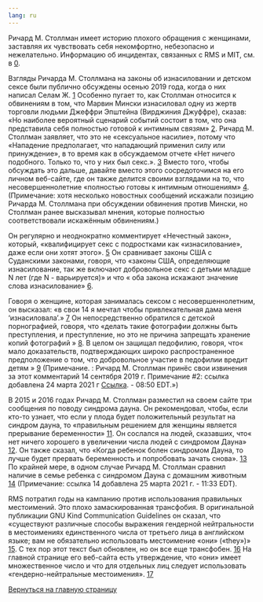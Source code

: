 ```yaml
---
lang: ru
---
```


Ричард М. Столлман имеет историю плохого обращения с женщинами, заставляя их чувствовать себя некомфортно, небезопасно и нежелательно. Информацию об инцидентах, связанных с RMS и MIT, см. в [0].

[0]: https://selamjie.medium.com/remove-richard-stallman-appendix-a-a7e41e784f88

Взгляды Ричарда М. Столлмана на законы об изнасиловании и детском сексе были публично обсуждены осенью 2019 года, когда о них написал Селам Ж. [1] Особенно пугает то, как Столлман относится к обвинениям в том, что Марвин Мински изнасиловал одну из жертв торговли людьми Джеффри Эпштейна (Вирджиния Джуффре), сказав: «Но наиболее вероятный сценарий событий состоит в том, что она представила себя полностью готовой к интимным связям»  [2]. Ричард М. Столлман заявляет, что это не «сексуальное насилие», потому что «Нападение предполагает, что нападающий применил силу или принуждение», в то время как в обсуждаемом отчете «Нет ничего подобного. Только то, что у них был секс.». [3] Вместо того, чтобы обсуждать это дальше, давайте вместо этого сосредоточимся на его личном веб-сайте, где он также делится своими взглядами на то, что несовершеннолетние «полностью готовы к интимным отношениям» [4]. (Примечание: хотя несколько новостных сообщений искажали позицию Ричарда М. Столлмана при обсуждении обвинения против Мински, но Столлман ранее высказывал мнения, которые полностью соответствовали искажённым обвинениям.)

[1]: https://web.archive.org/web/20210325013429/https://selamjie.medium.com/remove-richard-stallman-fec6ec210794
[2]: https://web.archive.org/web/20210325013629/https://www.vice.com/en/article/9ke3ke/famed-computer-scientist-richard-stallman-described-epstein-victims-as-entirely-willing
[3]: https://web.archive.org/web/20210325013629/https://www.vice.com/en/article/9ke3ke/famed-computer-scientist-richard-stallman-described-epstein-victims-as-entirely-willing
[4]: https://web.archive.org/web/20210325013706/https://stallman.org/archives/2018-jul-oct.html#23_September_2018_(Cody_Wilson)

Он регулярно и неоднократно комментирует «Нечестный закон», который, «квалифицирует секс с подростками как «изнасилование», даже если они хотят этого». [5] Он сравнивает законы США с Суданскими законами, говоря, что «законы США, определяющие изнасилование, так же включают добровольное секс с детьми младше N лет (где N - варьируется)» и что « оба закона искажают значение слова изнасилование» [6].

[5]: https://web.archive.org/web/20210325013844/https://stallman.org/archives/2017-sep-dec.html#13_November_2017_(Jelani_Maraj)
[6]: https://web.archive.org/web/20210325013942/https://stallman.org/archives/2018-may-aug.html#14_May_2018_(Death_sentence_in_Sudan)

Говоря о женщине, которая занималась сексом с несовершеннолетним, он высказал: «в свои 14 я мечтал чтобы привлекательная дама меня ‘изнасиловала’.» [7] Он непосредственно обратился с детской порнографией, говоря, что «делать такие фотографии должны быть преступления, и преступление, но это не причина запрещать хранение копий фотографий » [8]. В целом он защищал педофилию, говоря, что« мало доказательств, подтверждающих широко распространенное предположение о том, что добровольное участие в педофилии вредит детям » [9] (Примечание. : Ричард М. Столлман принёс свои извинения за этот комментарий 14 сентября 2019 г. Примечание #2: ссылка добавлена 24 марта 2021 г [Ссылка][10]. - 08:50 EDT.»)

[7]: https://web.archive.org/web/20210325014110/https://stallman.org/archives/2015-mar-jun.html#5_June_2015_(Law_being_an_ass)
[8]: https://web.archive.org/web/20210325014131/https://stallman.org/archives/2014-jul-oct.html#26_October_2014_(Prison_for_cartoon)
[9]: https://web.archive.org/web/20210325014249/https://stallman.org/archives/2012-nov-feb.html#04_January_2013_(Pedophilia)
[10]: https://web.archive.org/web/20210325015259/https://stallman.org/archives/2019-jul-oct.html#14_September_2019_(Sex_between_an_adult_and_a_child_is_wrong)

В 2015 и 2016 годах Ричард М. Столлман разместил на своем сайте три сообщения по поводу синдрома дауна. Он рекомендовал, чтобы, если кто-то узнает, что если у плода будет положительный результат на синдром дауна, то «правильным решением для женщины является прерывание беременности» [11]. Он сослался на людей, сказавших, что« нет ничего хорошего в увеличении числа людей с синдромом Дауна» [12]. Он также сказал, что «Когда ребенок болен синдромом Дауна, то лучше будет прервать беременность и попробовать зачать снова». [13] По крайней мере, в одном случае Ричард М. Столлман сравнил наличие в семье ребенка с синдромом Дауна с домашним животным [14] (Примечание: ссылка 14 добавлена 25 марта 2021 г. - 11:33 EDT).


[11]: https://web.archive.org/web/20210325014348/https://stallman.org/archives/2016-jul-oct.html#31_October_2016_(Down's_syndrome)
[12]: https://web.archive.org/web/20210325014343/https://stallman.org/archives/2015-jul-oct.html#21_October_2015_(Mistaking_a_fetus_for_a_baby)
[13]: https://web.archive.org/web/20210325014628/https://stallman.org/archives/2016-mar-jun.html#23_April_2016_(Fetuses_with_Downs_syndrome)
[14]: https://web.archive.org/web/20161107050933/https://stallman.org/archives/2016-jul-oct.html#31_October_2016_(Down's_syndrome)

RMS потратил годы на кампанию против использования правильных местоимений. Это плохо замаскированная трансфобия. В оригинальной публикации GNU Kind Communication Guidelines он сказал, что «существуют различные способы выражения гендерной нейтральности в местоимениях единственного числа от третьего лица в английском языке; вам не обязательно использовать местоимение «они» («they»)» [15]. С тех пор этот текст был обновлен, но он все еще трансфобен. [16] На главной странице его веб-сайта есть утверждение, что «они» имеет множественное число и что для отдельных лиц следует использовать «гендерно-нейтральные местоимения». [17]

[15]: https://web.archive.org/web/20210325014959/https://www.gnu.org/philosophy/kind-communication.html
[16]: https://web.archive.org/web/20210325014959/https://www.gnu.org/philosophy/kind-communication.html
[17]: https://web.archive.org/web/20210325014851/https://stallman.org/

[Вернуться на главную страницу][18]

[18]: https://rms-open-letter.github.io/index.ru

